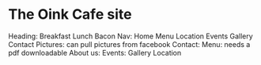 # The Oink Cafe site
Heading: Breakfast Lunch Bacon
Nav: Home Menu Location Events Gallery Contact
Pictures: can pull pictures from facebook
Contact: 
Menu: needs a pdf downloadable
About us:
Events:
Gallery
Location
